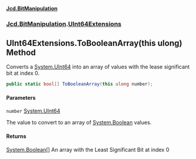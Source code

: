 #### [Jcd.BitManipulation](index.md 'index')

### [Jcd.BitManipulation](Jcd.BitManipulation 'Jcd.BitManipulation').[UInt64Extensions](Jcd.BitManipulation.UInt64Extensions 'Jcd.BitManipulation.UInt64Extensions')

## UInt64Extensions.ToBooleanArray(this ulong) Method

Converts a [System.UInt64](https://docs.microsoft.com/en-us/dotnet/api/System.UInt64 'System.UInt64') into an array of values with the lease significant bit at index 0.

```csharp
public static bool[] ToBooleanArray(this ulong number);
```

#### Parameters

<a name='Jcd.BitManipulation.UInt64Extensions.ToBooleanArray(thisulong).number'></a>

`number` [System.UInt64](https://docs.microsoft.com/en-us/dotnet/api/System.UInt64 'System.UInt64')

The value to convert to an array of [System.Boolean](https://docs.microsoft.com/en-us/dotnet/api/System.Boolean 'System.Boolean') values.

#### Returns

[System.Boolean](https://docs.microsoft.com/en-us/dotnet/api/System.Boolean 'System.Boolean')[[]](https://docs.microsoft.com/en-us/dotnet/api/System.Array 'System.Array')
An array with the Least Significant Bit at index 0